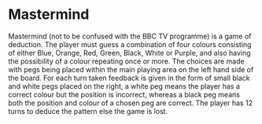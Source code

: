 # Mastermind

Mastermind (not to be confused with the BBC TV programme) is a game of deduction. The player must guess a combination of four colours consisting of either Blue, Orange, Red, Green, Black, White or Purple, and also having the possibility of a colour repeating once or more. The choices are made with pegs being placed within the main playing area on the left hand side of the board. For each turn taken feedback is given in the form of small black and white pegs placed on the right, a white peg means the player has a correct colour but the position is incorrect, whereas a black peg means both the position and colour of a chosen peg are correct. The player has 12 turns to deduce the pattern else the game is lost.
